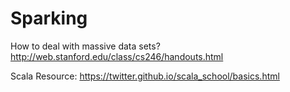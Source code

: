 # Sparking
How to deal with massive data sets?
http://web.stanford.edu/class/cs246/handouts.html

Scala Resource:
https://twitter.github.io/scala_school/basics.html
